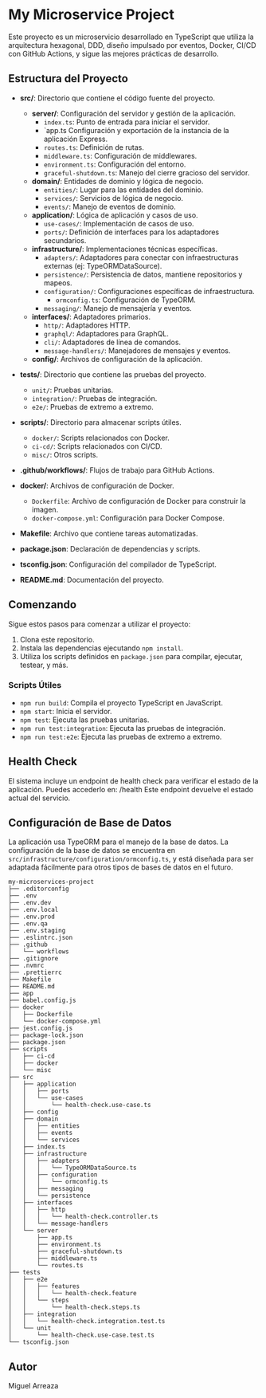 # My Microservice Project

Este proyecto es un microservicio desarrollado en TypeScript que utiliza la arquitectura hexagonal, DDD, diseño impulsado por eventos, Docker, CI/CD con GitHub Actions, y sigue las mejores prácticas de desarrollo.

## Estructura del Proyecto

- **src/**: Directorio que contiene el código fuente del proyecto.
  - **server/**: Configuración del servidor y gestión de la aplicación.
    - `index.ts`: Punto de entrada para iniciar el servidor.
    - `app.ts Configuración y exportación de la instancia de la aplicación Express.
    - `routes.ts`: Definición de rutas.
    - `middleware.ts`: Configuración de middlewares.
    - `environment.ts`: Configuración del entorno.
    - `graceful-shutdown.ts`: Manejo del cierre gracioso del servidor.
  - **domain/**: Entidades de dominio y lógica de negocio.
    - `entities/`: Lugar para las entidades del dominio.
    - `services/`: Servicios de lógica de negocio.
    - `events/`: Manejo de eventos de dominio.
  - **application/**: Lógica de aplicación y casos de uso.
    - `use-cases/`: Implementación de casos de uso.
    - `ports/`: Definición de interfaces para los adaptadores secundarios.
  - **infrastructure/**: Implementaciones técnicas específicas.
    - `adapters/`: Adaptadores para conectar con infraestructuras externas (ej: TypeORMDataSource).
    - `persistence/`: Persistencia de datos, mantiene repositorios y mapeos.
    - `configuration/`: Configuraciones específicas de infraestructura.
      - `ormconfig.ts`: Configuración de TypeORM.
    - `messaging/`: Manejo de mensajería y eventos.
  - **interfaces/**: Adaptadores primarios.
    - `http/`: Adaptadores HTTP.
    - `graphql/`: Adaptadores para GraphQL.
    - `cli/`: Adaptadores de línea de comandos.
    - `message-handlers/`: Manejadores de mensajes y eventos.
  - **config/**: Archivos de configuración de la aplicación.

- **tests/**: Directorio que contiene las pruebas del proyecto.
  - `unit/`: Pruebas unitarias.
  - `integration/`: Pruebas de integración.
  - `e2e/`: Pruebas de extremo a extremo.

- **scripts/**: Directorio para almacenar scripts útiles.
  - `docker/`: Scripts relacionados con Docker.
  - `ci-cd/`: Scripts relacionados con CI/CD.
  - `misc/`: Otros scripts.

- **.github/workflows/**: Flujos de trabajo para GitHub Actions.

- **docker/**: Archivos de configuración de Docker.
  - `Dockerfile`: Archivo de configuración de Docker para construir la imagen.
  - `docker-compose.yml`: Configuración para Docker Compose.

- **Makefile**: Archivo que contiene tareas automatizadas.
- **package.json**: Declaración de dependencias y scripts.
- **tsconfig.json**: Configuración del compilador de TypeScript.
- **README.md**: Documentación del proyecto.

## Comenzando

Sigue estos pasos para comenzar a utilizar el proyecto:

1. Clona este repositorio.
2. Instala las dependencias ejecutando `npm install`.
3. Utiliza los scripts definidos en `package.json` para compilar, ejecutar, testear, y más.

### Scripts Útiles

- `npm run build`: Compila el proyecto TypeScript en JavaScript.
- `npm start`: Inicia el servidor.
- `npm test`: Ejecuta las pruebas unitarias.
- `npm run test:integration`: Ejecuta las pruebas de integración.
- `npm run test:e2e`: Ejecuta las pruebas de extremo a extremo.

## Health Check

El sistema incluye un endpoint de health check para verificar el estado de la aplicación. Puedes accederlo en: /health
Este endpoint devuelve el estado actual del servicio.

## Configuración de Base de Datos

La aplicación usa TypeORM para el manejo de la base de datos. La configuración de la base de datos se encuentra en `src/infrastructure/configuration/ormconfig.ts`, y está diseñada para ser adaptada fácilmente para otros tipos de bases de datos en el futuro.

```
my-microservices-project
├── .editorconfig
├── .env
├── .env.dev
├── .env.local
├── .env.prod
├── .env.qa
├── .env.staging
├── .eslintrc.json
├── .github
│   └── workflows
├── .gitignore
├── .nvmrc
├── .prettierrc
├── Makefile
├── README.md
├── app
├── babel.config.js
├── docker
│   ├── Dockerfile
│   └── docker-compose.yml
├── jest.config.js
├── package-lock.json
├── package.json
├── scripts
│   ├── ci-cd
│   ├── docker
│   └── misc
├── src
│   ├── application
│   │   ├── ports
│   │   └── use-cases
│   │       └── health-check.use-case.ts
│   ├── config
│   ├── domain
│   │   ├── entities
│   │   ├── events
│   │   └── services
│   ├── index.ts
│   ├── infrastructure
│   │   ├── adapters
│   │   │   └── TypeORMDataSource.ts
│   │   ├── configuration
│   │   │   └── ormconfig.ts
│   │   ├── messaging
│   │   └── persistence
│   ├── interfaces
│   │   ├── http
│   │   │   └── health-check.controller.ts
│   │   └── message-handlers
│   └── server
│       ├── app.ts
│       ├── environment.ts
│       ├── graceful-shutdown.ts
│       ├── middleware.ts
│       └── routes.ts
├── tests
│   ├── e2e
│   │   ├── features
│   │   │   └── health-check.feature
│   │   └── steps
│   │       └── health-check.steps.ts
│   ├── integration
│   │   └── health-check.integration.test.ts
│   └── unit
│       └── health-check.use-case.test.ts
└── tsconfig.json

```


## Autor

Miguel Arreaza
